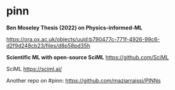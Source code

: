 # pinn

**Ben Moseley Thesis (2022) on Physics-informed-ML**

https://ora.ox.ac.uk/objects/uuid:b790477c-771f-4926-99c6-d2f9d248cb23/files/d8p58pd35h

**Scientific ML with open-source SciML**
https://github.com/SciML

SciML
https://sciml.ai/

Another repo on #pinn:
https://github.com/maziarraissi/PINNs


